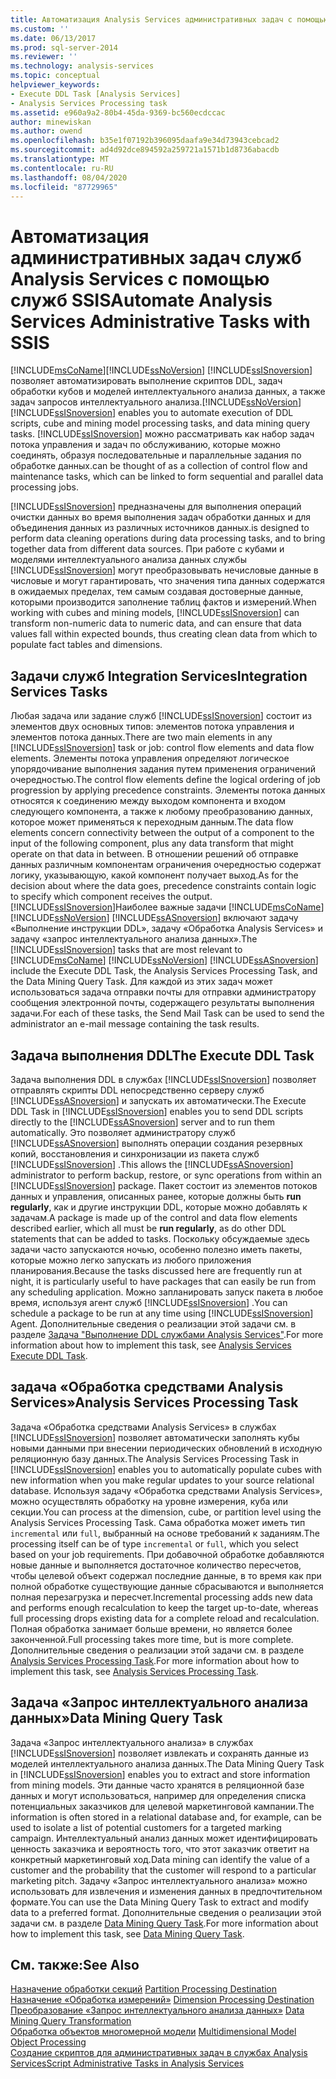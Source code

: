 ```yaml
---
title: Автоматизация Analysis Services административных задач с помощью служб SSIS | Документация Майкрософт
ms.custom: ''
ms.date: 06/13/2017
ms.prod: sql-server-2014
ms.reviewer: ''
ms.technology: analysis-services
ms.topic: conceptual
helpviewer_keywords:
- Execute DDL Task [Analysis Services]
- Analysis Services Processing task
ms.assetid: e960a9a2-80b4-45da-9369-bc560ecdccac
author: minewiskan
ms.author: owend
ms.openlocfilehash: b35e1f07192b396095daafa9e34d73943cebcad2
ms.sourcegitcommit: ad4d92dce894592a259721a1571b1d8736abacdb
ms.translationtype: MT
ms.contentlocale: ru-RU
ms.lasthandoff: 08/04/2020
ms.locfileid: "87729965"
---
```

# <a name="automate-analysis-services-administrative-tasks-with-ssis"></a><span data-ttu-id="c9e29-102">Автоматизация административных задач служб Analysis Services с помощью служб SSIS</span><span class="sxs-lookup"><span data-stu-id="c9e29-102">Automate Analysis Services Administrative Tasks with SSIS</span></span>
  [!INCLUDE[msCoName](../../includes/msconame-md.md)]<span data-ttu-id="c9e29-103">[!INCLUDE[ssNoVersion](../../includes/ssnoversion-md.md)] [!INCLUDE[ssISnoversion](../../includes/ssisnoversion-md.md)] позволяет автоматизировать выполнение скриптов DDL, задач обработки кубов и моделей интеллектуального анализа данных, а также задач запросов интеллектуального анализа.</span><span class="sxs-lookup"><span data-stu-id="c9e29-103">[!INCLUDE[ssNoVersion](../../includes/ssnoversion-md.md)] [!INCLUDE[ssISnoversion](../../includes/ssisnoversion-md.md)] enables you to automate execution of DDL scripts, cube and mining model processing tasks, and data mining query tasks.</span></span> [!INCLUDE[ssISnoversion](../../includes/ssisnoversion-md.md)] <span data-ttu-id="c9e29-104">можно рассматривать как набор задач потока управления и задач по обслуживанию, которые можно соединять, образуя последовательные и параллельные задания по обработке данных.</span><span class="sxs-lookup"><span data-stu-id="c9e29-104">can be thought of as a collection of control flow and maintenance tasks, which can be linked to form sequential and parallel data processing jobs.</span></span>  
  
 [!INCLUDE[ssISnoversion](../../includes/ssisnoversion-md.md)] <span data-ttu-id="c9e29-105">предназначены для выполнения операций очистки данных во время выполнения задач обработки данных и для объединения данных из различных источников данных.</span><span class="sxs-lookup"><span data-stu-id="c9e29-105">is designed to perform data cleaning operations during data processing tasks, and to bring together data from different data sources.</span></span> <span data-ttu-id="c9e29-106">При работе с кубами и моделями интеллектуального анализа данных службы [!INCLUDE[ssISnoversion](../../includes/ssisnoversion-md.md)] могут преобразовывать нечисловые данные в числовые и могут гарантировать, что значения типа данных содержатся в ожидаемых пределах, тем самым создавая достоверные данные, которыми производится заполнение таблиц фактов и измерений.</span><span class="sxs-lookup"><span data-stu-id="c9e29-106">When working with cubes and mining models, [!INCLUDE[ssISnoversion](../../includes/ssisnoversion-md.md)] can transform non-numeric data to numeric data, and can ensure that data values fall within expected bounds, thus creating clean data from which to populate fact tables and dimensions.</span></span>  
  
## <a name="integration-services-tasks"></a><span data-ttu-id="c9e29-107">Задачи служб Integration Services</span><span class="sxs-lookup"><span data-stu-id="c9e29-107">Integration Services Tasks</span></span>  
 <span data-ttu-id="c9e29-108">Любая задача или задание служб [!INCLUDE[ssISnoversion](../../includes/ssisnoversion-md.md)] состоит из элементов двух основных типов: элементов потока управления и элементов потока данных.</span><span class="sxs-lookup"><span data-stu-id="c9e29-108">There are two main elements in any [!INCLUDE[ssISnoversion](../../includes/ssisnoversion-md.md)] task or job: control flow elements and data flow elements.</span></span> <span data-ttu-id="c9e29-109">Элементы потока управления определяют логическое упорядочивание выполнения задания путем применения ограничений очередностью.</span><span class="sxs-lookup"><span data-stu-id="c9e29-109">The control flow elements define the logical ordering of job progression by applying precedence constraints.</span></span> <span data-ttu-id="c9e29-110">Элементы потока данных относятся к соединению между выходом компонента и входом следующего компонента, а также к любому преобразованию данных, которое может применяться к переходным данным.</span><span class="sxs-lookup"><span data-stu-id="c9e29-110">The data flow elements concern connectivity between the output of a component to the input of the following component, plus any data transform that might operate on that data in between.</span></span> <span data-ttu-id="c9e29-111">В отношении решений об отправке данных различным компонентам ограничения очередностью содержат логику, указывающую, какой компонент получает выход.</span><span class="sxs-lookup"><span data-stu-id="c9e29-111">As for the decision about where the data goes, precedence constraints contain logic to specify which component receives the output.</span></span> <span data-ttu-id="c9e29-112">[!INCLUDE[ssISnoversion](../../includes/ssisnoversion-md.md)]Наиболее важные задачи [!INCLUDE[msCoName](../../includes/msconame-md.md)] [!INCLUDE[ssNoVersion](../../includes/ssnoversion-md.md)] [!INCLUDE[ssASnoversion](../../includes/ssasnoversion-md.md)] включают задачу «Выполнение инструкции DDL», задачу «Обработка Analysis Services» и задачу «запрос интеллектуального анализа данных».</span><span class="sxs-lookup"><span data-stu-id="c9e29-112">The [!INCLUDE[ssISnoversion](../../includes/ssisnoversion-md.md)] tasks that are most relevant to [!INCLUDE[msCoName](../../includes/msconame-md.md)] [!INCLUDE[ssNoVersion](../../includes/ssnoversion-md.md)] [!INCLUDE[ssASnoversion](../../includes/ssasnoversion-md.md)] include the Execute DDL Task, the Analysis Services Processing Task, and the Data Mining Query Task.</span></span> <span data-ttu-id="c9e29-113">Для каждой из этих задач может использоваться задача отправки почты для отправки администратору сообщения электронной почты, содержащего результаты выполнения задачи.</span><span class="sxs-lookup"><span data-stu-id="c9e29-113">For each of these tasks, the Send Mail Task can be used to send the administrator an e-mail message containing the task results.</span></span>  
  
## <a name="the-execute-ddl-task"></a><span data-ttu-id="c9e29-114">Задача выполнения DDL</span><span class="sxs-lookup"><span data-stu-id="c9e29-114">The Execute DDL Task</span></span>  
 <span data-ttu-id="c9e29-115">Задача выполнения DDL в службах [!INCLUDE[ssISnoversion](../../includes/ssisnoversion-md.md)] позволяет отправлять скрипты DDL непосредственно серверу служб [!INCLUDE[ssASnoversion](../../includes/ssasnoversion-md.md)] и запускать их автоматически.</span><span class="sxs-lookup"><span data-stu-id="c9e29-115">The Execute DDL Task in [!INCLUDE[ssISnoversion](../../includes/ssisnoversion-md.md)] enables you to send DDL scripts directly to the [!INCLUDE[ssASnoversion](../../includes/ssasnoversion-md.md)] server and to run them automatically.</span></span> <span data-ttu-id="c9e29-116">Это позволяет администратору служб [!INCLUDE[ssASnoversion](../../includes/ssasnoversion-md.md)] выполнять операции создания резервных копий, восстановления и синхронизации из пакета служб [!INCLUDE[ssISnoversion](../../includes/ssisnoversion-md.md)] .</span><span class="sxs-lookup"><span data-stu-id="c9e29-116">This allows the [!INCLUDE[ssASnoversion](../../includes/ssasnoversion-md.md)] administrator to perform backup, restore, or sync operations from within an [!INCLUDE[ssISnoversion](../../includes/ssisnoversion-md.md)] package.</span></span> <span data-ttu-id="c9e29-117">Пакет состоит из элементов потоков данных и управления, описанных ранее, которые должны быть **run regularly**, как и другие инструкции DDL, которые можно добавлять к задачам.</span><span class="sxs-lookup"><span data-stu-id="c9e29-117">A package is made up of the control and data flow elements described earlier, which all must be **run regularly**, as do other DDL statements that can be added to tasks.</span></span> <span data-ttu-id="c9e29-118">Поскольку обсуждаемые здесь задачи часто запускаются ночью, особенно полезно иметь пакеты, которые можно легко запускать из любого приложения планирования.</span><span class="sxs-lookup"><span data-stu-id="c9e29-118">Because the tasks discussed here are frequently run at night, it is particularly useful to have packages that can easily be run from any scheduling application.</span></span> <span data-ttu-id="c9e29-119">Можно запланировать запуск пакета в любое время, используя агент служб [!INCLUDE[ssISnoversion](../../includes/ssisnoversion-md.md)] .</span><span class="sxs-lookup"><span data-stu-id="c9e29-119">You can schedule a package to be run at any time using [!INCLUDE[ssISnoversion](../../includes/ssisnoversion-md.md)] Agent.</span></span> <span data-ttu-id="c9e29-120">Дополнительные сведения о реализации этой задачи см. в разделе [Задача "Выполнение DDL службами Analysis Services"](../../integration-services/control-flow/analysis-services-execute-ddl-task.md).</span><span class="sxs-lookup"><span data-stu-id="c9e29-120">For more information about how to implement this task, see [Analysis Services Execute DDL Task](../../integration-services/control-flow/analysis-services-execute-ddl-task.md).</span></span>  
  
## <a name="analysis-services-processing-task"></a><span data-ttu-id="c9e29-121">задача «Обработка средствами Analysis Services»</span><span class="sxs-lookup"><span data-stu-id="c9e29-121">Analysis Services Processing Task</span></span>  
 <span data-ttu-id="c9e29-122">Задача «Обработка средствами Analysis Services» в службах [!INCLUDE[ssISnoversion](../../includes/ssisnoversion-md.md)] позволяет автоматически заполнять кубы новыми данными при внесении периодических обновлений в исходную реляционную базу данных.</span><span class="sxs-lookup"><span data-stu-id="c9e29-122">The Analysis Services Processing Task in [!INCLUDE[ssISnoversion](../../includes/ssisnoversion-md.md)] enables you to automatically populate cubes with new information when you make regular updates to your source relational database.</span></span> <span data-ttu-id="c9e29-123">Используя задачу «Обработка средствами Analysis Services», можно осуществлять обработку на уровне измерения, куба или секции.</span><span class="sxs-lookup"><span data-stu-id="c9e29-123">You can process at the dimension, cube, or partition level using the Analysis Services Processing Task.</span></span> <span data-ttu-id="c9e29-124">Сама обработка может иметь тип `incremental` или `full`, выбранный на основе требований к заданиям.</span><span class="sxs-lookup"><span data-stu-id="c9e29-124">The processing itself can be of type `incremental` or `full`, which you select based on your job requirements.</span></span> <span data-ttu-id="c9e29-125">При добавочной обработке добавляются новые данные и выполняется достаточное количество пересчетов, чтобы целевой объект содержал последние данные, в то время как при полной обработке существующие данные сбрасываются и выполняется полная перезагрузка и пересчет.</span><span class="sxs-lookup"><span data-stu-id="c9e29-125">Incremental processing adds new data and performs enough recalculation to keep the target up-to-date, whereas full processing drops existing data for a complete reload and recalculation.</span></span> <span data-ttu-id="c9e29-126">Полная обработка занимает больше времени, но является более законченной.</span><span class="sxs-lookup"><span data-stu-id="c9e29-126">Full processing takes more time, but is more complete.</span></span> <span data-ttu-id="c9e29-127">Дополнительные сведения о реализации этой задачи см. в разделе [Analysis Services Processing Task](../../integration-services/control-flow/analysis-services-processing-task.md).</span><span class="sxs-lookup"><span data-stu-id="c9e29-127">For more information about how to implement this task, see [Analysis Services Processing Task](../../integration-services/control-flow/analysis-services-processing-task.md).</span></span>  
  
## <a name="data-mining-query-task"></a><span data-ttu-id="c9e29-128">Задача «Запрос интеллектуального анализа данных»</span><span class="sxs-lookup"><span data-stu-id="c9e29-128">Data Mining Query Task</span></span>  
 <span data-ttu-id="c9e29-129">Задача «Запрос интеллектуального анализа» в службах [!INCLUDE[ssISnoversion](../../includes/ssisnoversion-md.md)] позволяет извлекать и сохранять данные из моделей интеллектуального анализа данных.</span><span class="sxs-lookup"><span data-stu-id="c9e29-129">The Data Mining Query Task in [!INCLUDE[ssISnoversion](../../includes/ssisnoversion-md.md)] enables you to extract and store information from mining models.</span></span> <span data-ttu-id="c9e29-130">Эти данные часто хранятся в реляционной базе данных и могут использоваться, например для определения списка потенциальных заказчиков для целевой маркетинговой кампании.</span><span class="sxs-lookup"><span data-stu-id="c9e29-130">The information is often stored in a relational database and, for example, can be used to isolate a list of potential customers for a targeted marking campaign.</span></span> <span data-ttu-id="c9e29-131">Интеллектуальный анализ данных может идентифицировать ценность заказчика и вероятность того, что этот заказчик ответит на конкретный маркетинговый ход.</span><span class="sxs-lookup"><span data-stu-id="c9e29-131">Data mining can identify the value of a customer and the probability that the customer will respond to a particular marketing pitch.</span></span> <span data-ttu-id="c9e29-132">Задачу «Запрос интеллектуального анализа» можно использовать для извлечения и изменения данных в предпочтительном формате.</span><span class="sxs-lookup"><span data-stu-id="c9e29-132">You can use the Data Mining Query Task to extract and modify data to a preferred format.</span></span> <span data-ttu-id="c9e29-133">Дополнительные сведения о реализации этой задачи см. в разделе [Data Mining Query Task](../../integration-services/control-flow/data-mining-query-task.md).</span><span class="sxs-lookup"><span data-stu-id="c9e29-133">For more information about how to implement this task, see [Data Mining Query Task](../../integration-services/control-flow/data-mining-query-task.md).</span></span>  
  
## <a name="see-also"></a><span data-ttu-id="c9e29-134">См. также:</span><span class="sxs-lookup"><span data-stu-id="c9e29-134">See Also</span></span>  
 <span data-ttu-id="c9e29-135">[Назначение обработки секций](../../integration-services/data-flow/partition-processing-destination.md) </span><span class="sxs-lookup"><span data-stu-id="c9e29-135">[Partition Processing Destination](../../integration-services/data-flow/partition-processing-destination.md) </span></span>  
 <span data-ttu-id="c9e29-136">[Назначение «Обработка измерений»](../../integration-services/data-flow/dimension-processing-destination.md) </span><span class="sxs-lookup"><span data-stu-id="c9e29-136">[Dimension Processing Destination](../../integration-services/data-flow/dimension-processing-destination.md) </span></span>  
 <span data-ttu-id="c9e29-137">[Преобразование «Запрос интеллектуального анализа данных»](../../integration-services/data-flow/transformations/data-mining-query-transformation.md) </span><span class="sxs-lookup"><span data-stu-id="c9e29-137">[Data Mining Query Transformation](../../integration-services/data-flow/transformations/data-mining-query-transformation.md) </span></span>  
 <span data-ttu-id="c9e29-138">[Обработка объектов многомерной модели](../multidimensional-models/processing-a-multidimensional-model-analysis-services.md) </span><span class="sxs-lookup"><span data-stu-id="c9e29-138">[Multidimensional Model Object Processing](../multidimensional-models/processing-a-multidimensional-model-analysis-services.md) </span></span>  
 [<span data-ttu-id="c9e29-139">Создание скриптов для административных задач в службах Analysis Services</span><span class="sxs-lookup"><span data-stu-id="c9e29-139">Script Administrative Tasks in Analysis Services</span></span>](../script-administrative-tasks-in-analysis-services.md)  
  
  
